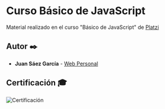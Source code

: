 # Curso Básico de JavaScript

Material realizado en el curso "Básico de JavaScript" de [Platzi]()

## Autor ✒️

* **Juan Sáez García** -  [Web Personal](https://juamber.com)

## Certificación 🎓

![Certificación]()

